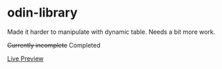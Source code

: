 # odin-library

Made it harder to manipulate with dynamic table. Needs a bit more work.

~~Currently incomplete~~ Completed

[Live Preview](https://realsarius.github.io/odin-library/)

